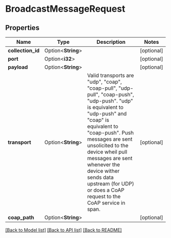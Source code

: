 # BroadcastMessageRequest

## Properties

Name | Type | Description | Notes
------------ | ------------- | ------------- | -------------
**collection_id** | Option<**String**> |  | [optional]
**port** | Option<**i32**> |  | [optional]
**payload** | Option<**String**> |  | [optional]
**transport** | Option<**String**> | Valid transports are \"udp\", \"coap\", \"coap-pull\", \"udp-pull\", \"coap-push\", \"udp-push\". \"udp\" is equivalent to \"udp-push\" and \"coap\" is equivalent to \"coap-push\". Push messages are sent unsolicited to the device wheil pull messages are sent whenever the device wither sends data upstream (for UDP) or does a CoAP request to the CoAP service in span. | [optional]
**coap_path** | Option<**String**> |  | [optional]

[[Back to Model list]](../README.md#documentation-for-models) [[Back to API list]](../README.md#documentation-for-api-endpoints) [[Back to README]](../README.md)


